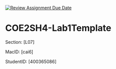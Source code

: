 [![Review Assignment Due Date](https://classroom.github.com/assets/deadline-readme-button-24ddc0f5d75046c5622901739e7c5dd533143b0c8e959d652212380cedb1ea36.svg)](https://classroom.github.com/a/2ZAqOxXD)
# COE2SH4-Lab1Template

Section: [L07]

MacID: [cai6]

StudentID: [400365086]
